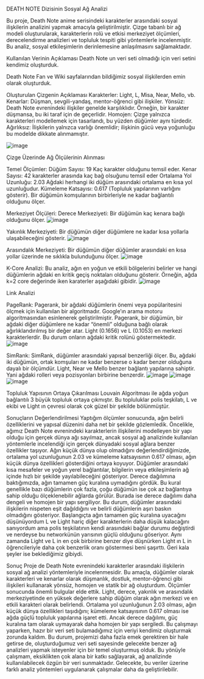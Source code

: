 DEATH NOTE Dizisinin Sosyal Ağ Analizi

Bu proje, Death Note anime serisindeki karakterler arasındaki sosyal ilişkilerin analizini yapmak amacıyla geliştirilmiştir. Çizge tabanlı bir ağ modeli oluşturularak, karakterlerin rolü ve etkisi merkeziyet ölçümleri, derecelendirme analizleri ve topluluk tespiti gibi yöntemlerle incelenmiştir. Bu analiz, sosyal etkileşimlerin derinlemesine anlaşılmasını sağlamaktadır.

Kullanılan Verinin Açıklaması
Death Note un veri seti olmadığı için veri setini kendimiz oluşturduk.

Death Note Fan ve Wiki sayfalarından bildiğimiz sosyal ilişkilerden emin olarak oluşturduk.

Oluşturulan Çizgenin Açıklaması
Karakterler: Light, L, Misa, Near, Mello, vb.
Kenarlar: Düşman, sevgili-yandaş, mentor-öğrenci gibi ilişkiler.
Yönsüz: Death Note evrenindeki ilişkiler genelde karşılıklıdır. Örneğin, bir karakter düşmansa, bu iki taraf için de geçerlidir.
Homojen: Çizge yalnızca karakterleri modellemek için tasarlandı, bu yüzden düğümler aynı türdedir.
Ağırlıksız: İlişkilerin yalnızca varlığı önemlidir; ilişkinin gücü veya yoğunluğu bu modelde dikkate alınmamıştır. 
 
![image](https://github.com/user-attachments/assets/9ba88f3a-6d07-4eb0-9a9c-945bcbf1841b)

Çizge Üzerinde Ağ Ölçülerinin Alınması

Temel Ölçümler:
Düğüm Sayısı: 19 Kaç karakter olduğunu temsil eder.
Kenar Sayısı: 42 karakterler arasında kaç bağ olsuğunu temsil eder 
Ortalama Yol Uzunluğu: 2.03 Ağdaki herhangi iki düğüm arasındaki ortalama en kısa yol uzunluğudur.
Kümeleme Katsayısı: 0.617 (Topluluk yapılarının varlığını gösterir). Bir düğümün komşularının birbirleriyle ne kadar bağlantılı olduğunu ölçer.


Merkeziyet Ölçüleri: Derece Merkeziyeti: Bir düğümün kaç kenara bağlı olduğunu ölçer. 
![image](https://github.com/user-attachments/assets/56ca7c64-7350-4487-a8ba-8922e0074685)

Yakınlık Merkeziyeti: Bir düğümün diğer düğümlere ne kadar kısa yollarla ulaşabileceğini gösterir.
![image](https://github.com/user-attachments/assets/27f82b45-c7e9-427a-8d45-62e741734074)

Arasındalık Merkeziyeti: Bir düğümün diğer düğümler arasındaki en kısa yollar üzerinde ne sıklıkla bulunduğunu ölçer.
![image](https://github.com/user-attachments/assets/9779107b-0151-4f5c-acd1-f9a0be43174f)


K-Core Analizi: Bu analiz, ağın en yoğun ve etkili bölgelerini belirler ve hangi düğümlerin ağdaki en kritik geçiş noktaları olduğunu gösterir. Örneğin, ağda k=2 core değerinde iken karaterler aşağıdaki gibidir.
![image](https://github.com/user-attachments/assets/21241312-8671-4ce1-a921-966bf60f5fa9)


Link Analizi

PageRank: Pagerank, bir ağdaki düğümlerin önemi veya popülaritesini ölçmek için kullanılan bir algoritmadır. Google’ın arama motoru algoritmasından esinlenerek geliştirilmiştir. Pagerank, bir düğümün, bir ağdaki diğer düğümlere ne kadar “önemli” olduğuna bağlı olarak ağırlıklandırılmış bir değer atar. Light (0.1656) ve L (0.1053) en merkezi karakterlerdir. Bu durum onların ağdaki kritik rolünü göstermektedir.
![image](https://github.com/user-attachments/assets/33345f3b-6676-46f8-87bd-4aef85952224)

SimRank: SimRank, düğümler arasındaki yapısal benzerliği ölçer. Bu, ağdaki iki düğümün, ortak komşuları ne kadar benzerse o kadar benzer olduğuna dayalı bir ölçümdür. Light, Near ve Mello  benzer bağlantı yapılarına sahiptir. Yani ağdaki rolleri veya pozisyonları birbirine benzerdir. 
![image](https://github.com/user-attachments/assets/f6aa4e53-1d65-4da9-bb9a-8f9c52add46a)
![image](https://github.com/user-attachments/assets/743ec95e-bb25-48b4-ae4d-50ccaf601dad)
![image](https://github.com/user-attachments/assets/82cb3e32-2302-4090-ade7-d8bbbb012c36)

Topluluk Yapısının Ortaya Çıkarılması
Louvain Algoritması ile ağda yoğun bağlantılı 3 büyük topluluk ortaya çıkmıştır. Bu topluluklar polis teşkilatı, L ve ekibi ve Light ın çevresi olarak çok güzel bir şekilde bölünmüştür.
 
Sonuçların Değerlendirilmesi
Yaptığım ölçümler sonucunda, ağın belirli özelliklerini ve yapısal düzenini daha net bir şekilde gözlemledik. Öncelikle, ağımız Death Note evrenindeki karakterlerin ilişkilerini modelleyen bir yapı olduğu için gerçek dünya ağı sayılmaz, ancak sosyal ağ analizinde kullanılan yöntemlerle incelendiği için gerçek dünyadaki sosyal ağlara benzer özellikler taşıyor.
Ağın küçük dünya olup olmadığını değerlendirdiğimizde, ortalama yol uzunluğunun 2.03 ve kümeleme katsayısının 0.617 olması, ağın küçük dünya özellikleri gösterdiğini ortaya koyuyor. Düğümler arasındaki kısa mesafeler ve yoğun yerel bağlantılar, bilgilerin veya etkileşimlerin ağ içinde hızlı bir şekilde yayılabileceğini gösteriyor.
Derece dağılımına baktığımızda, ağın tamamen güç kuralına uymadığını gördük. Bu kural genellikle bazı düğümlerin çok fazla, çoğu düğümün ise çok az bağlantıya sahip olduğu ölçeklenebilir ağlarda görülür. Burada ise derece dağılımı daha dengeli ve homojen bir yapı sergiliyor. Bu durum, düğümler arasındaki ilişkilerin nispeten eşit dağıldığını ve belirli düğümlerin aşırı baskın olmadığını gösteriyor.
Başlangıçta ağın tamamen güç kuralına uyacağını düşünüyordum L ve Light hariç diğer karakterlerin daha düşük kalacağını sanıyordum ama polis teşkilatının kendi arasındaki bağlar durumu değiştirdi ve nerdeyse bu networkünün yarısının güçlü olduğunu göseriyor. Aynı zamanda Light ve L in en çok birbirine benzer diye düşnürken Light ın L in öğrencileriyle daha çok benzerlik oranı göstermesi beni şaşırttı. Geri kala şeyler ise beklediğimiz gibiydi.

Sonuç
Proje de Death Note evrenindeki karakterler arasındaki ilişkilerin sosyal ağ analizi yöntemleriyle incelenmesidir. Bu amaçla, düğümler olarak karakterleri ve kenarlar olarak düşmanlık, dostluk, mentor-öğrenci gibi ilişkileri kullanarak yönsüz, homojen ve statik bir ağ oluşturdum.
Ölçümler sonucunda önemli bulgular elde ettik. Light, derece, yakınlık ve arasındalık merkeziyetinde en yüksek değerlere sahip düğüm olarak ağın merkezi ve en etkili karakteri olarak belirlendi. Ortalama yol uzunluğunun 2.03 olması, ağın küçük dünya özellikleri taşıdığını; kümeleme katsayısının 0.617 olması ise ağda güçlü topluluk yapılarına işaret etti. Ancak derece dağılımı, güç kuralına tam olarak uymayarak daha homojen bir yapı sergiledi.
Bu çalışmayı yaparken, hazır bir veri seti bulamadığımız için veriyi kendimiz oluşturmak zorunda kaldım. Bu durum, projemizi daha fazla emek gerektiren bir hale getirse de, oluşturduğumuz veri seti sayesinde gelecekte benzer ağ analizleri yapmak isteyenler için bir temel oluşturmuş olduk. Bu yönüyle çalışmam, eksiklikten çok alana bir katkı sağlayarak, ağ analizinde kullanılabilecek özgün bir veri sunmaktadır. Gelecekte, bu veriler üzerine farklı analiz yöntemleri uygulanarak çalışmalar daha da geliştirilebilir.
